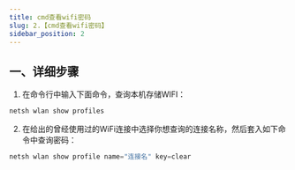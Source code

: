 ```yaml
---
title: cmd查看wifi密码
slug: 2.【cmd查看wifi密码】
sidebar_position: 2
---
```




## 一、详细步骤

1. 在命令行中输入下面命令，查询本机存储WIFI：

```c
netsh wlan show profiles
```

2. 在给出的曾经使用过的WiFi连接中选择你想查询的连接名称，然后套入如下命令中查询密码：

```c
netsh wlan show profile name="连接名" key=clear
```
